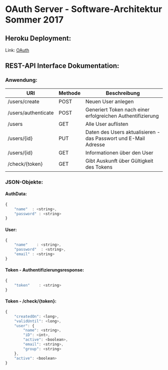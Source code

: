 # OAuth Server - Software-Architektur Sommer 2017

## Heroku Deployment:

Link: [OAuth](http://auth-server-ezschein.herokuapp.com/oauth/)

## REST-API Interface Dokumentation:

### Anwendung:

URI|Methode|Beschreibung
--- | --- | --- 
/users/create|POST|Neuen User anlegen
/users/authenticate|POST|Generiert Token nach einer erfolgreichen Authentifizierung
/users|GET|Alle User auflisten
/users/{id}|PUT|Daten des Users aktualisieren - das Passwort und E-Mail Adresse
/users/{id}|GET|Informationen über den User
/check/{token}|GET|Gibt Auskunft über Gültigkeit des Tokens


### JSON-Objekte:
#### AuthData:
```javascript
{
    "name"  : <string>,
    "password" : <string>
}
```
#### User:
```javascript
{
    "name"    : <string>,
    "password"  : <string>,
    "email" : <string>
}
```
#### Token - Authentifizierungsresponse:
```javascript
{
    "token"    : <string>
}
```
#### Token - /check/{token}:
```javascript
{
    "createdOn": <long>,
    "validUntil": <long>,
    "user": {
        "name": <string>,
        "iD": <int>,
        "active": <boolean>,
        "email": <string>,
        "group": <string>
    },
    "active": <boolean>
}
```

